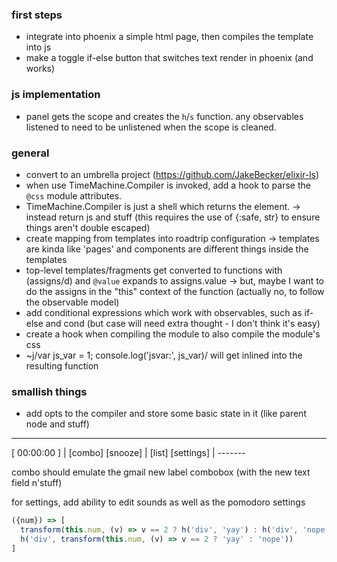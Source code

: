 
### first steps

- integrate into phoenix a simple html page, then compiles the template into js
- make a toggle if-else button that switches text render in phoenix (and works)

### js implementation
- panel gets the scope and creates the `h`/`s` function. any observables listened to need to be unlistened when the scope is cleaned.

### general

- convert to an umbrella project (https://github.com/JakeBecker/elixir-ls)
- when use TimeMachine.Compiler is invoked, add a hook to parse the `@css` module attributes.
- TimeMachine.Compiler is just a shell which returns the element.
  -> instead return js and stuff (this requires the use of {:safe, str} to ensure things aren't double escaped)
- create mapping from templates into roadtrip configuration
  -> templates are kinda like 'pages' and components are different things inside the templates
- top-level templates/fragments get converted to functions with (assigns/d) and `@value` expands to assigns.value
  -> but, maybe I want to do the assigns in the "this" context of the function (actually no, to follow the observable model)
- add conditional expressions which work with observables, such as if-else and cond (but case will need extra thought - I don't think it's easy)
- create a hook when compiling the module to also compile the module's css
- ~j/var js_var = 1; console.log('jsvar:', js_var)/ will get inlined into the resulting function

### smallish things

- add opts to the compiler and store some basic state in it (like parent node and stuff)

------------------------

[ 00:00:00 ] | [combo]
  [snooze]   | [list]
 [settings]  | -------

combo should emulate the gmail new label combobox (with the new text field n'stuff)

for settings, add ability to edit sounds as well as the pomodoro settings

```js
({num}) => [
  transform(this.num, (v) => v == 2 ? h('div', 'yay') : h('div', 'nope')),
  h('div', transform(this.num, (v) => v == 2 ? 'yay' : 'nope'))
]
```
